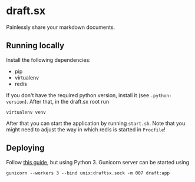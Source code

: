 # draft.sx

Painlessly share your markdown documents.



## Running locally

Install the following dependencies:

* pip
* virtualenv
* redis

If you don't have the required python version, install it (see `.python-version`). After that, in the draft.sx root run

    virtualenv venv

After that you can start the application by running `start.sh`. Note that you might need to adjust the way in which redis is started in `Procfile`!



## Deploying

Follow [this guide](https://www.digitalocean.com/community/tutorials/how-to-serve-flask-applications-with-gunicorn-and-nginx-on-ubuntu-14-04), but using Python 3. Gunicorn server can be started using 

    gunicorn --workers 3 --bind unix:draftsx.sock -m 007 draft:app
